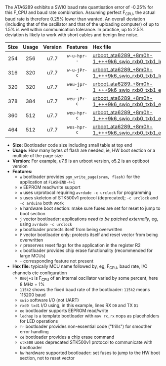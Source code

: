 The ATA6289 exhibits a SWIO baud rate quantisation error of -0.25% for this F_CPU and baud rate combination. Assuming perfect F<sub>CPU</sub>, the actual baud rate is therefore 0.25% lower than wanted. An overall deviation (including that of the oscillator and that of the uploading computer) of up to 1.5% is well within communication tolerance. In practice, up to 2.5% deviation is likely to work with short cables and benign line noise.

|Size|Usage|Version|Features|Hex file|
|:-:|:-:|:-:|:-:|:--|
|254|256|u7.7|`w-u-hpr--`|[urboot_ata6289_+8m0h-1_+++9k6_swio_rxb0_txb1_lednop_hw.hex](https://raw.githubusercontent.com/stefanrueger/urboot.hex/main/mcus/ata6289/internal_oscillator/fcpu_+8m0h-1/br_+++9k6/urboot_ata6289_+8m0h-1_+++9k6_swio_rxb0_txb1_lednop_hw.hex)|
|316|320|u7.7|`w-u-jPr-c`|[urboot_ata6289_+8m0h-1_+++9k6_swio_rxb0_txb1_lednop_fr_ce.hex](https://raw.githubusercontent.com/stefanrueger/urboot.hex/main/mcus/ata6289/internal_oscillator/fcpu_+8m0h-1/br_+++9k6/urboot_ata6289_+8m0h-1_+++9k6_swio_rxb0_txb1_lednop_fr_ce.hex)|
|320|320|u7.7|`weu-jpr--`|[urboot_ata6289_+8m0h-1_+++9k6_swio_rxb0_txb1_ee_lednop.hex](https://raw.githubusercontent.com/stefanrueger/urboot.hex/main/mcus/ata6289/internal_oscillator/fcpu_+8m0h-1/br_+++9k6/urboot_ata6289_+8m0h-1_+++9k6_swio_rxb0_txb1_ee_lednop.hex)|
|378|384|u7.7|`weu-jPr-c`|[urboot_ata6289_+8m0h-1_+++9k6_swio_rxb0_txb1_ee_lednop_fr_ce.hex](https://raw.githubusercontent.com/stefanrueger/urboot.hex/main/mcus/ata6289/internal_oscillator/fcpu_+8m0h-1/br_+++9k6/urboot_ata6289_+8m0h-1_+++9k6_swio_rxb0_txb1_ee_lednop_fr_ce.hex)|
|360|512|u7.7|`weu-hpr-c`|[urboot_ata6289_+8m0h-1_+++9k6_swio_rxb0_txb1_ee_lednop_fr_ce_hw.hex](https://raw.githubusercontent.com/stefanrueger/urboot.hex/main/mcus/ata6289/internal_oscillator/fcpu_+8m0h-1/br_+++9k6/urboot_ata6289_+8m0h-1_+++9k6_swio_rxb0_txb1_ee_lednop_fr_ce_hw.hex)|
|464|512|u7.7|`wes-hpr-c`|[urboot_ata6289_+8m0h-1_+++9k6_swio_rxb0_txb1_ee_lednop_fr_ce_stk500_hw.hex](https://raw.githubusercontent.com/stefanrueger/urboot.hex/main/mcus/ata6289/internal_oscillator/fcpu_+8m0h-1/br_+++9k6/urboot_ata6289_+8m0h-1_+++9k6_swio_rxb0_txb1_ee_lednop_fr_ce_stk500_hw.hex)|

- **Size:** Bootloader code size including small table at top end
- **Usage:** How many bytes of flash are needed, ie, HW boot section or a multiple of the page size
- **Version:** For example, u7.6 is an urboot version, o5.2 is an optiboot version
- **Features:**
  + `w` bootloader provides `pgm_write_page(sram, flash)` for the application at `FLASHEND-4+1`
  + `e` EEPROM read/write support
  + `u` uses urprotocol requiring `avrdude -c urclock` for programming
  + `s` uses skeleton of STK500v1 protocol (deprecated); `-c urclock` and `-c arduino` both work
  + `h` hardware boot section: make sure fuses are set for reset to jump to boot section
  + `j` vector bootloader: applications *need to be patched externally*, eg, using `avrdude -c urclock`
  + `p` bootloader protects itself from being overwritten
  + `P` vector bootloader only: protects itself and reset vector from being overwritten
  + `r` preserves reset flags for the application in the register R2
  + `c` bootloader provides chip erase functionality (recommended for large MCUs)
  + `-` corresponding feature not present
- **Hex file:** typically MCU name followed by, eg, F<sub>CPU</sub>, baud rate, I/O channels etc configuration
  + `8m0j+1` is F<sub>CPU</sub> of an internal oscillator varied by some percent, here 8 MHz + 1%
  + `115k2` shows the fixed baud rate of the bootloader: `115k2` means 115200 baud
  + `swio` software I/O (not UART)
  + `rxd0 txd1` I/O using, in this example, lines RX `D0` and TX `D1`
  + `ee` bootloader supports EEPROM read/write
  + `lednop` is a template bootloader with `mov rx,rx` nops as placeholders for LED operations
  + `fr` bootloader provides non-essential code ("frills") for smoother error handling
  + `ce` bootloader provides a chip erase command
  + `stk500` uses deprecated STK500v1 protocol to communicate with bootloader
  + `hw` hardware supported bootloader: set fuses to jump to the HW boot section, not to reset vector
